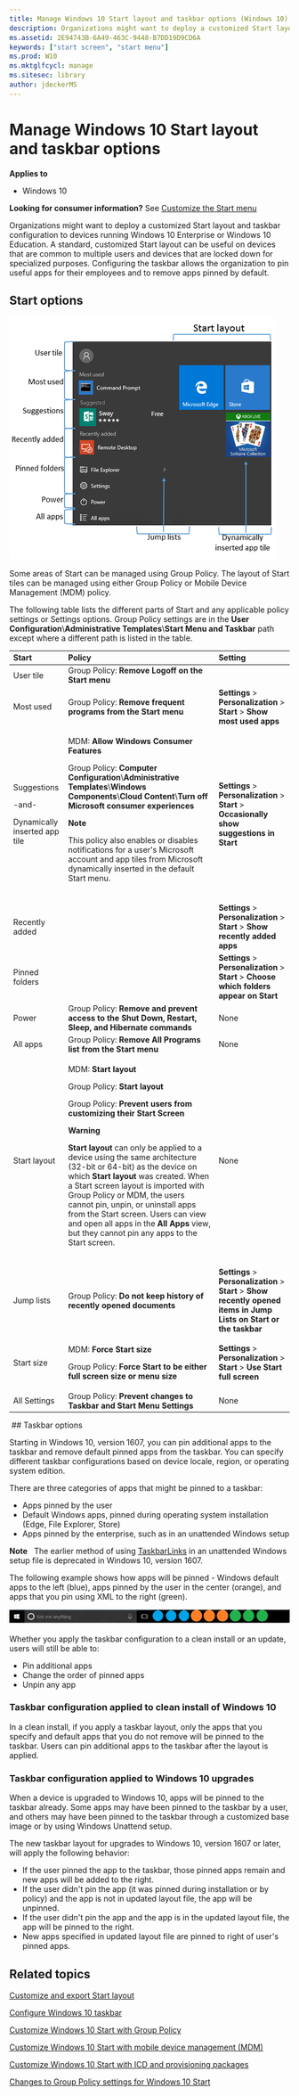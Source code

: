 ```yaml
---
title: Manage Windows 10 Start layout and taskbar options (Windows 10)
description: Organizations might want to deploy a customized Start layout and taskbar to devices running Windows 10 Enterprise or Windows 10 Education.
ms.assetid: 2E94743B-6A49-463C-9448-B7DD19D9CD6A
keywords: ["start screen", "start menu"]
ms.prod: W10
ms.mktglfcycl: manage
ms.sitesec: library
author: jdeckerMS
---
```


# Manage Windows 10 Start layout and taskbar options


**Applies to**

-   Windows 10

**Looking for consumer information?** See [Customize the Start menu](http://go.microsoft.com/fwlink/p/?LinkId=623630)

Organizations might want to deploy a customized Start layout and taskbar configuration to devices running Windows 10 Enterprise or Windows 10 Education. A standard, customized Start layout can be useful on devices that are common to multiple users and devices that are locked down for specialized purposes. Configuring the taskbar allows the organization to pin useful apps for their employees and to remove apps pinned by default.

## Start options

![start layout sections](images/startannotated.png)

Some areas of Start can be managed using Group Policy. The layout of Start tiles can be managed using either Group Policy or Mobile Device Management (MDM) policy.

The following table lists the different parts of Start and any applicable policy settings or Settings options. Group Policy settings are in the **User Configuration**\\**Administrative Templates**\\**Start Menu and Taskbar** path except where a different path is listed in the table.

<table>
<thead>
<tr class="header">
<th align="left">Start</th>
<th align="left">Policy</th>
<th align="left">Setting</th>
</tr>
</thead>
<tbody>
<tr class="odd">
<td align="left">User tile</td>
<td align="left">Group Policy: <strong>Remove Logoff on the Start menu</strong></td>
<td align="left"></td>
</tr>
<tr class="even">
<td align="left">Most used</td>
<td align="left">Group Policy: <strong>Remove frequent programs from the Start menu</strong></td>
<td align="left"><strong>Settings</strong> &gt; <strong>Personalization</strong> &gt; <strong>Start</strong> &gt; <strong>Show most used apps</strong></td>
</tr>
<tr class="odd">
<td align="left"><p>Suggestions</p>
<p>-and-</p>
<p>Dynamically inserted app tile</p></td>
<td align="left"><p>MDM: <strong>Allow Windows Consumer Features</strong></p>
<p>Group Policy: <strong>Computer Configuration</strong>\<strong>Administrative Templates</strong>\<strong>Windows Components</strong>\<strong>Cloud Content</strong>\<strong>Turn off Microsoft consumer experiences</strong></p>
<div class="alert">
<strong>Note</strong>  
<p>This policy also enables or disables notifications for a user's Microsoft account and app tiles from Microsoft dynamically inserted in the default Start menu.</p>
</div>
<div>
 
</div></td>
<td align="left"><strong>Settings</strong> &gt; <strong>Personalization</strong> &gt; <strong>Start</strong> &gt; <strong>Occasionally show suggestions in Start</strong></td>
</tr>
<tr class="even">
<td align="left">Recently added</td>
<td align="left"></td>
<td align="left"><strong>Settings</strong> &gt; <strong>Personalization</strong> &gt; <strong>Start</strong> &gt; <strong>Show recently added apps</strong></td>
</tr>
<tr class="odd">
<td align="left">Pinned folders</td>
<td align="left"></td>
<td align="left"><strong>Settings</strong> &gt; <strong>Personalization</strong> &gt; <strong>Start</strong> &gt; <strong>Choose which folders appear on Start</strong></td>
</tr>
<tr class="even">
<td align="left">Power</td>
<td align="left">Group Policy: <strong>Remove and prevent access to the Shut Down, Restart, Sleep, and Hibernate commands</strong></td>
<td align="left">None</td>
</tr>
<tr class="odd">
<td align="left">All apps</td>
<td align="left">Group Policy: <strong>Remove All Programs list from the Start menu</strong></td>
<td align="left">None</td>
</tr>
<tr class="even">
<td align="left">Start layout</td>
<td align="left"><p>MDM: <strong>Start layout</strong></p>
<p>Group Policy: <strong>Start layout</strong></p>
<p>Group Policy: <strong>Prevent users from customizing their Start Screen</strong></p>
<div class="alert">
<strong>Warning</strong>  
<p><strong>Start layout</strong> can only be applied to a device using the same architecture (32-bit or 64-bit) as the device on which <strong>Start layout</strong> was created. When a Start screen layout is imported with Group Policy or MDM, the users cannot pin, unpin, or uninstall apps from the Start screen. Users can view and open all apps in the <strong>All Apps</strong> view, but they cannot pin any apps to the Start screen.</p>
</div>
<div>
 
</div></td>
<td align="left">None</td>
</tr>
<tr class="odd">
<td align="left">Jump lists</td>
<td align="left">Group Policy: <strong>Do not keep history of recently opened documents</strong></td>
<td align="left"><strong>Settings</strong> &gt; <strong>Personalization</strong> &gt; <strong>Start</strong> &gt; <strong>Show recently opened items in Jump Lists on Start or the taskbar</strong></td>
</tr>
<tr class="even">
<td align="left">Start size</td>
<td align="left"><p>MDM: <strong>Force Start size</strong></p>
<p>Group Policy: <strong>Force Start to be either full screen size or menu size</strong></p></td>
<td align="left"><strong>Settings</strong> &gt; <strong>Personalization</strong> &gt; <strong>Start</strong> &gt; <strong>Use Start full screen</strong></td>
</tr>
<tr class="odd">
<td align="left">All Settings</td>
<td align="left">Group Policy: <strong>Prevent changes to Taskbar and Start Menu Settings</strong></td>
<td align="left">None</td>
</tr>
</tbody>
</table>

 ## Taskbar options

Starting in Windows 10, version 1607, you can pin additional apps to the taskbar and remove default pinned apps from the taskbar. You can specify different taskbar configurations based on device locale, region, or operating system edition.

There are three categories of apps that might be pinned to a taskbar:
* Apps pinned by the user
* Default Windows apps, pinned during operating system installation (Edge, File Explorer, Store)
* Apps pinned by the enterprise, such as in an unattended Windows setup

 **Note**  
   The earlier method of using [TaskbarLinks](http://go.microsoft.com/fwlink/p/?LinkId=761230) in an unattended Windows setup file is deprecated in Windows 10, version 1607.
   
The following example shows how apps will be pinned - Windows default apps to the left (blue), apps pinned by the user in the center (orange), and apps that you pin using XML to the right (green).

![Windows left, user center, enterprise to the right](images/taskbar-generic.png)

Whether you apply the taskbar configuration to a clean install or an update, users will still be able to:
* Pin additional apps
* Change the order of pinned apps
* Unpin any app

### Taskbar configuration applied to clean install of Windows 10

In a clean install, if you apply a taskbar layout, only the apps that you specify and default apps that you do not remove will be pinned to the taskbar. Users can pin additional apps to the taskbar after the layout is applied.

### Taskbar configuration applied to Windows 10 upgrades

When a device is upgraded to Windows 10, apps will be pinned to the taskbar already.  Some apps may have been pinned to the taskbar by a user, and others may have been pinned to the taskbar through a customized base image or by using Windows Unattend setup. 

The new taskbar layout for upgrades to Windows 10, version 1607 or later, will apply the following behavior:
* If the user pinned the app to the taskbar, those pinned apps remain and new apps will be added to the right.
* If the user didn't pin the app (it was pinned during installation or by policy) and the app is not in updated layout file, the app will be unpinned.
* If the user didn't pin the app and the app is in the updated layout file, the app will be pinned to the right.
* New apps specified in updated layout file are pinned to right of user's pinned apps.
  


## Related topics


[Customize and export Start layout](customize-and-export-start-layout.md)

[Configure Windows 10 taskbar](configure-windows-10-taskbar.md)

[Customize Windows 10 Start with Group Policy](customize-windows-10-start-screens-by-using-group-policy.md)

[Customize Windows 10 Start with mobile device management (MDM)](customize-windows-10-start-screens-by-using-mobile-device-management.md)

[Customize Windows 10 Start with ICD and provisioning packages](customize-windows-10-start-screens-by-using-provisioning-packages-and-icd.md)

[Changes to Group Policy settings for Windows 10 Start](changes-to-start-policies-in-windows-10.md)

 

 





